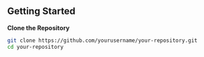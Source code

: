 ## Getting Started

**Clone the Repository**

   ```bash
   git clone https://github.com/yourusername/your-repository.git
   cd your-repository
   